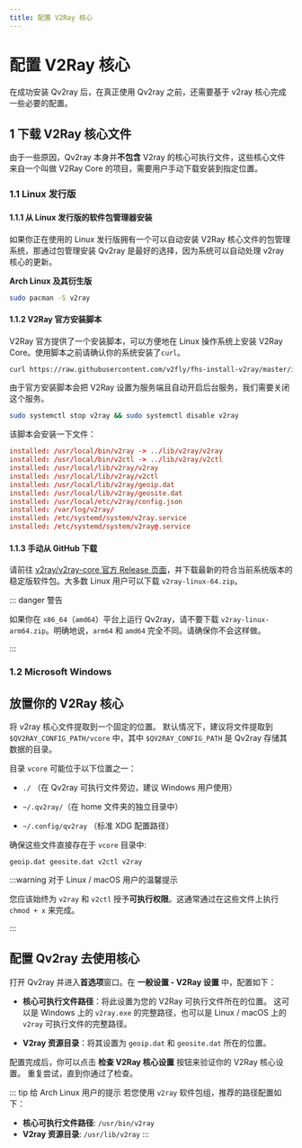 ```yaml
---
title: 配置 V2Ray 核心
---
```


# 配置 V2Ray 核心

在成功安装 Qv2ray 后，在真正使用 Qv2ray 之前，还需要基于 v2ray 核心完成一些必要的配置。

## 1 下载 V2Ray 核心文件

由于一些原因，Qv2ray 本身并**不包含** V2ray 的核心可执行文件，这些核心文件来自一个叫做 V2Ray Core 的项目，需要用户手动下载安装到指定位置。

### 1.1 Linux 发行版

#### 1.1.1 从 Linux 发行版的软件包管理器安装

如果你正在使用的 Linux 发行版拥有一个可以自动安装 V2Ray 核心文件的包管理系统，那通过包管理安装 Qv2ray 是最好的选择，因为系统可以自动处理 v2ray 核心的更新。

**Arch Linux 及其衍生版**

```sh
sudo pacman -S v2ray
```

#### 1.1.2 V2Ray 官方安装脚本

V2Ray 官方提供了一个安装脚本，可以方便地在 Linux 操作系统上安装 V2Ray Core。使用脚本之前请确认你的系统安装了`curl`。

```sh
curl https://raw.githubusercontent.com/v2fly/fhs-install-v2ray/master/install-release.sh |bash
```

由于官方安装脚本会把 V2Ray 设置为服务端且自动开启后台服务，我们需要关闭这个服务。

```sh
sudo systemctl stop v2ray && sudo systemctl disable v2ray
```

该脚本会安装一下文件：

```conf
installed: /usr/local/bin/v2ray -> ../lib/v2ray/v2ray
installed: /usr/local/bin/v2ctl -> ../lib/v2ray/v2ctl
installed: /usr/local/lib/v2ray/v2ray
installed: /usr/local/lib/v2ray/v2ctl
installed: /usr/local/lib/v2ray/geoip.dat
installed: /usr/local/lib/v2ray/geosite.dat
installed: /usr/local/etc/v2ray/config.json
installed: /var/log/v2ray/
installed: /etc/systemd/system/v2ray.service
installed: /etc/systemd/system/v2ray@.service
```
#### 1.1.3 手动从 GitHub 下载

请前往 [v2ray/v2ray-core 官方 Release 页面](https://github.com/v2ray/v2ray-core/releases)，并下载最新的符合当前系统版本的稳定版软件包。大多数 Linux 用户可以下载 `v2ray-linux-64.zip`。

::: danger 警告

如果你在 `x86_64`（`amd64`）平台上运行 Qv2ray，请不要下载 `v2ray-linux-arm64.zip`。明确地说，`arm64` 和 `amd64` 完全不同。请确保你不会这样做。

:::

### 1.2 Microsoft Windows



## 放置你的 V2Ray 核心

将 v2ray 核心文件提取到一个固定的位置。 默认情况下，建议将文件提取到 `$QV2RAY_CONFIG_PATH/vcore` 中，其中 `$QV2RAY_CONFIG_PATH` 是 Qv2ray 存储其数据的目录。

目录 `vcore` 可能位于以下位置之一：

- `./` （在 Qv2ray 可执行文件旁边，建议 Windows 用户使用）

- `~/.qv2ray/`（在 home 文件夹的独立目录中）

- `~/.config/qv2ray` （标准 XDG 配置路径）

确保这些文件直接存在于 `vcore` 目录中:

```
geoip.dat geosite.dat v2ctl v2ray
```

:::warning 对于 Linux / macOS 用户的温馨提示

您应该始终为 `v2ray` 和 `v2ctl` 授予**可执行权限**。这通常通过在这些文件上执行 `chmod + x` 来完成。

:::

## 配置 Qv2ray 去使用核心

打开 Qv2ray 并进入**首选项**窗口。在 **一般设置 - V2Ray 设置** 中，配置如下：

- **核心可执行文件路径**：将此设置为您的 V2Ray 可执行文件所在的位置。 这可以是 Windows 上的 `v2ray.exe` 的完整路径，也可以是 Linux / macOS 上的 `v2ray` 可执行文件的完整路径。

- **V2ray 资源目录**：将其设置为 `geoip.dat` 和 `geosite.dat` 所在的位置。

配置完成后，你可以点击 **检查 V2Ray 核心设置** 按钮来验证你的 V2Ray 核心设置。 重复尝试，直到你通过了检查。

::: tip 给 Arch Linux 用户的提示
若您使用 `v2ray` 软件包组，推荐的路径配置如下：
* **核心可执行文件路径**: `/usr/bin/v2ray`
* **V2ray 资源目录**: `/usr/lib/v2ray`
:::

